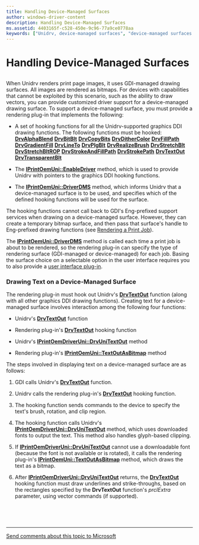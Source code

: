 ```yaml
---
title: Handling Device-Managed Surfaces
author: windows-driver-content
description: Handling Device-Managed Surfaces
ms.assetid: 4403165f-c528-450e-9c96-77a9ce0778aa
keywords: ["Unidrv, device-managed surfaces", "device-managed surfaces WDK Unidrv", "surface device-managed WDK Unidrv", "hooking graphics DDI functions WDK Unidrv", "DrvTextOut", "Unidrv WDK print"]
---
```


# Handling Device-Managed Surfaces


## <a href="" id="ddk-handling-device-managed-surfaces-gg"></a>


When Unidrv renders print page images, it uses GDI-managed drawing surfaces. All images are rendered as bitmaps. For devices with capabilities that cannot be exploited by this scenario, such as the ability to draw vectors, you can provide customized driver support for a device-managed drawing surface. To support a device-managed surface, you must provide a rendering plug-in that implements the following:

-   A set of hooking functions for all the Unidrv-supported graphics DDI drawing functions. The following functions must be hooked:
    [**DrvAlphaBlend**](https://msdn.microsoft.com/library/windows/hardware/ff556176)
    [**DrvBitBlt**](https://msdn.microsoft.com/library/windows/hardware/ff556180)
    [**DrvCopyBits**](https://msdn.microsoft.com/library/windows/hardware/ff556182)
    [**DrvDitherColor**](https://msdn.microsoft.com/library/windows/hardware/ff556202)
    [**DrvFillPath**](https://msdn.microsoft.com/library/windows/hardware/ff556220)
    [**DrvGradientFill**](https://msdn.microsoft.com/library/windows/hardware/ff556236)
    [**DrvLineTo**](https://msdn.microsoft.com/library/windows/hardware/ff556245)
    [**DrvPlgBlt**](https://msdn.microsoft.com/library/windows/hardware/ff556258)
    [**DrvRealizeBrush**](https://msdn.microsoft.com/library/windows/hardware/ff556273)
    [**DrvStretchBlt**](https://msdn.microsoft.com/library/windows/hardware/ff556302)
    [**DrvStretchBltROP**](https://msdn.microsoft.com/library/windows/hardware/ff556306)
    [**DrvStrokeAndFillPath**](https://msdn.microsoft.com/library/windows/hardware/ff556311)
    [**DrvStrokePath**](https://msdn.microsoft.com/library/windows/hardware/ff556316)
    [**DrvTextOut**](https://msdn.microsoft.com/library/windows/hardware/ff557277)
    [**DrvTransparentBlt**](https://msdn.microsoft.com/library/windows/hardware/ff557283)
-   The [**IPrintOemUni::EnableDriver**](https://msdn.microsoft.com/library/windows/hardware/ff554248) method, which is used to provide Unidrv with pointers to the graphics DDI hooking functions.

-   The [**IPrintOemUni::DriverDMS**](https://msdn.microsoft.com/library/windows/hardware/ff554245) method, which informs Unidrv that a device-managed surface is to be used, and specifies which of the defined hooking functions will be used for the surface.

The hooking functions cannot call back to GDI's Eng-prefixed support services when drawing on a device-managed surface. However, they can create a temporary bitmap surface, and then pass that surface's handle to Eng-prefixed drawing functions (see [Rendering a Print Job](rendering-a-print-job.md)).

The [**IPrintOemUni::DriverDMS**](https://msdn.microsoft.com/library/windows/hardware/ff554245) method is called each time a print job is about to be rendered, so the rendering plug-in can specify the type of rendering surface (GDI-managed or device-managed) for each job. Basing the surface choice on a selectable option in the user interface requires you to also provide a [user interface plug-in](user-interface-plug-ins.md).

### Drawing Text on a Device-Managed Surface

The rendering plug-in must hook out Unidrv's [**DrvTextOut**](https://msdn.microsoft.com/library/windows/hardware/ff557277) function (along with all other graphics DDI drawing functions). Creating text for a device-managed surface involves interaction among the following four functions:

-   Unidrv's [**DrvTextOut**](https://msdn.microsoft.com/library/windows/hardware/ff557277) function

-   Rendering plug-in's [**DrvTextOut**](https://msdn.microsoft.com/library/windows/hardware/ff557277) hooking function

-   Unidrv's [**IPrintOemDriverUni::DrvUniTextOut**](https://msdn.microsoft.com/library/windows/hardware/ff553132) method

-   Rendering plug-in's [**IPrintOemUni::TextOutAsBitmap**](https://msdn.microsoft.com/library/windows/hardware/ff554277) method

The steps involved in displaying text on a device-managed surface are as follows:

1.  GDI calls Unidrv's [**DrvTextOut**](https://msdn.microsoft.com/library/windows/hardware/ff557277) function.

2.  Unidrv calls the rendering plug-in's [**DrvTextOut**](https://msdn.microsoft.com/library/windows/hardware/ff557277) hooking function.

3.  The hooking function sends commands to the device to specify the text's brush, rotation, and clip region.

4.  The hooking function calls Unidrv's [**IPrintOemDriverUni::DrvUniTextOut**](https://msdn.microsoft.com/library/windows/hardware/ff553132) method, which uses downloaded fonts to output the text. This method also handles glyph-based clipping.

5.  If [**IPrintOemDriverUni::DrvUniTextOut**](https://msdn.microsoft.com/library/windows/hardware/ff553132) cannot use a downloadable font (because the font is not available or is rotated), it calls the rendering plug-in's [**IPrintOemUni::TextOutAsBitmap**](https://msdn.microsoft.com/library/windows/hardware/ff554277) method, which draws the text as a bitmap.

6.  After [**IPrintOemDriverUni::DrvUniTextOut**](https://msdn.microsoft.com/library/windows/hardware/ff553132) returns, the [**DrvTextOut**](https://msdn.microsoft.com/library/windows/hardware/ff557277) hooking function must draw underlines and strike-throughs, based on the rectangles specified by the **DrvTextOut** function's *prclExtra* parameter, using vector commands (if supported).

 

 


--------------------
[Send comments about this topic to Microsoft](mailto:wsddocfb@microsoft.com?subject=Documentation%20feedback%20%5Bprint\print%5D:%20Handling%20Device-Managed%20Surfaces%20%20RELEASE:%20%289/1/2016%29&body=%0A%0APRIVACY%20STATEMENT%0A%0AWe%20use%20your%20feedback%20to%20improve%20the%20documentation.%20We%20don't%20use%20your%20email%20address%20for%20any%20other%20purpose,%20and%20we'll%20remove%20your%20email%20address%20from%20our%20system%20after%20the%20issue%20that%20you're%20reporting%20is%20fixed.%20While%20we're%20working%20to%20fix%20this%20issue,%20we%20might%20send%20you%20an%20email%20message%20to%20ask%20for%20more%20info.%20Later,%20we%20might%20also%20send%20you%20an%20email%20message%20to%20let%20you%20know%20that%20we've%20addressed%20your%20feedback.%0A%0AFor%20more%20info%20about%20Microsoft's%20privacy%20policy,%20see%20http://privacy.microsoft.com/default.aspx. "Send comments about this topic to Microsoft")


